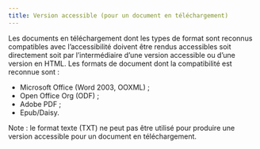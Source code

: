 ```yaml
---
title: Version accessible (pour un document en téléchargement)
---
```


Les documents en téléchargement dont les types de format sont reconnus compatibles avec l’accessibilité doivent être rendus accessibles soit directement soit par l’intermédiaire d’une version accessible ou d’une version en HTML. Les formats de document dont la compatibilité est reconnue sont :

- Microsoft Office (Word 2003, OOXML) ;
- Open Office Org (ODF) ;
- Adobe PDF ;
- Epub/Daisy.

Note : le format texte (TXT) ne peut pas être utilisé pour produire une version accessible pour un document en téléchargement.

